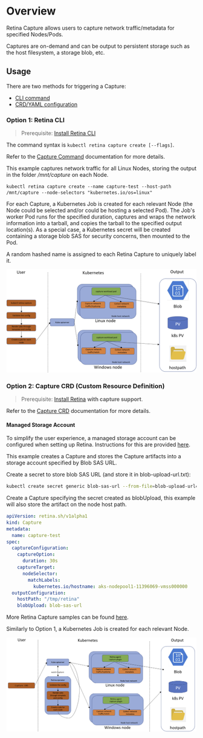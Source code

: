# Overview

Retina Capture allows users to capture network traffic/metadata for specified Nodes/Pods.

Captures are on-demand and can be output to persistent storage such as the host filesystem, a storage blob, etc.

## Usage

There are two methods for triggering a Capture:

- [CLI command](#option-1-retina-cli)
- [CRD/YAML configuration](#option-2-capture-crd-custom-resource-definition)

### Option 1: Retina CLI

> Prerequisite: [Install Retina CLI](../02-Installation/02-CLI.md)

The command syntax is `kubectl retina capture create [--flags]`.

Refer to the [Capture Command](../04-Captures/02-cli.md) documentation for more details.

This example captures network traffic for all Linux Nodes, storing the output in the folder */mnt/capture* on each Node.

```shell
kubectl retina capture create --name capture-test --host-path /mnt/capture --node-selectors "kubernetes.io/os=linux"
```

For each Capture, a Kubernetes Job is created for each relevant Node (the Node could be selected and/or could be hosting a selected Pod).
The Job's worker Pod runs for the specified duration, captures and wraps the network information into a tarball, and copies the tarball to the specified output location(s).
As a special case, a Kubernetes secret will be created containing a storage blob SAS for security concerns, then mounted to the Pod.

A random hashed name is assigned to each Retina Capture to uniquely label it.

![Overview of Retina Capture without operator](img/capture-architecture-without-operator.png "Overview of Retina Capture without operator")

### Option 2: Capture CRD (Custom Resource Definition)

> Prerequisite: [Install Retina](../02-Installation/01-Setup.md) **with capture support**.

Refer to the [Capture CRD](../05-Concepts/CRDs/Capture.md) documentation for more details.

#### Managed Storage Account

To simplify the user experience, a managed storage account can be configured when setting up Retina. Instructions for this are provided [here](../04-Captures/03-managed-storage-account.md#setup).

This example creates a Capture and stores the Capture artifacts into a storage account specified by Blob SAS URL.

Create a secret to store blob SAS URL (and store it in blob-upload-url.txt):

```bash
kubectl create secret generic blob-sas-url --from-file=blob-upload-url=./blob-upload-url.txt
```

Create a Capture specifying the secret created as blobUpload, this example will also store the artifact on the node host path.

```yaml
apiVersion: retina.sh/v1alpha1
kind: Capture
metadata:
  name: capture-test
spec:
  captureConfiguration:
    captureOption:
      duration: 30s
    captureTarget:
      nodeSelector:
        matchLabels:
          kubernetes.io/hostname: aks-nodepool1-11396069-vmss000000
  outputConfiguration:
    hostPath: "/tmp/retina"
    blobUpload: blob-sas-url
```

More Retina Capture samples can be found [here](https://github.com/microsoft/retina/tree/main/samples/capture).

Similarly to Option 1, a Kubernetes Job is created for each relevant Node.

![Overview of Retina Capture with operator](img/capture-architecture-with-operator.png "Overview of Retina Capture with operator")
